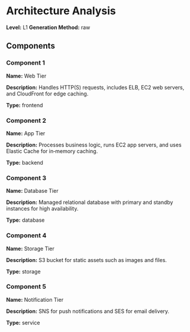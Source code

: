# Architecture Analysis

**Level:** L1
**Generation Method:** raw

## Components

### Component 1

**Name:** Web Tier

**Description:** Handles HTTP(S) requests, includes ELB, EC2 web servers, and CloudFront for edge caching.

**Type:** frontend

### Component 2

**Name:** App Tier

**Description:** Processes business logic, runs EC2 app servers, and uses Elastic Cache for in‑memory caching.

**Type:** backend

### Component 3

**Name:** Database Tier

**Description:** Managed relational database with primary and standby instances for high availability.

**Type:** database

### Component 4

**Name:** Storage Tier

**Description:** S3 bucket for static assets such as images and files.

**Type:** storage

### Component 5

**Name:** Notification Tier

**Description:** SNS for push notifications and SES for email delivery.

**Type:** service

